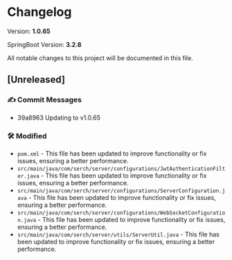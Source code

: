 # Changelog

Version: **1.0.65**

SpringBoot Version: **3.2.8**

All notable changes to this project will be documented in this file.

## [Unreleased]

### ✍️ Commit Messages

* 39a8963 Updating to v1.0.65

### 🛠️ Modified

* `pom.xml` - This file has been updated to improve functionality or fix issues, ensuring a better performance.
* `src/main/java/com/serch/server/configurations/JwtAuthenticationFilter.java` - This file has been updated to improve functionality or fix issues, ensuring a better performance.
* `src/main/java/com/serch/server/configurations/ServerConfiguration.java` - This file has been updated to improve functionality or fix issues, ensuring a better performance.
* `src/main/java/com/serch/server/configurations/WebSocketConfiguration.java` - This file has been updated to improve functionality or fix issues, ensuring a better performance.
* `src/main/java/com/serch/server/utils/ServerUtil.java` - This file has been updated to improve functionality or fix issues, ensuring a better performance.

